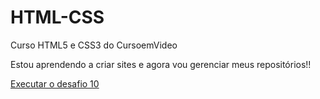 # HTML-CSS
 Curso HTML5 e CSS3 do CursoemVideo

 Estou aprendendo a criar sites e agora vou gerenciar meus repositórios!!

<a href="https://matheus-consolim.github.io/HTML-CSS/desafios/desafio10/android">Executar o desafio 10 </a>